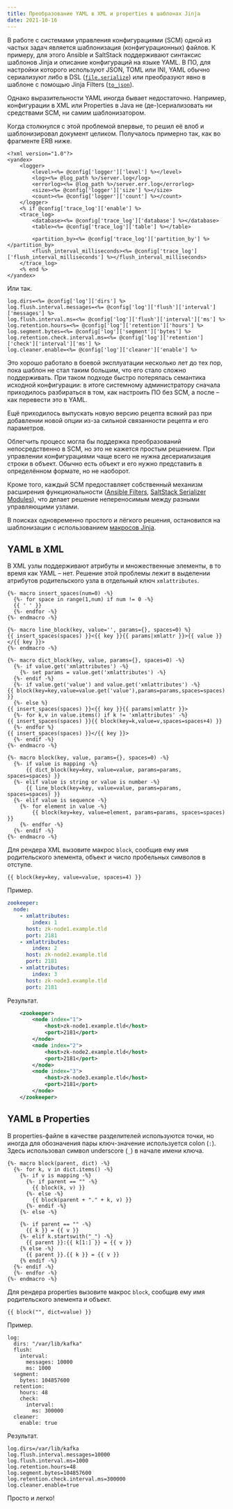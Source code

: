 ```yaml
---
title: Преобразование YAML в XML и properties в шаблонах Jinja
date: 2021-10-16
---
```


В работе с системами управления конфигурациями (SCM) одной из частых задач является шаблонизация (конфигурационных) файлов. К примеру, для этого Ansible и SaltStack поддерживают синтаксис шаблонов Jinja и описание конфигураций на языке YAML. В ПО, для настройки которого используют JSON, TOML или INI, YAML обычно сериализуют либо в DSL ([`file.serialize`](https://docs.saltproject.io/en/latest/ref/states/all/salt.states.file.html)) или преобразуют явно в шаблоне с помощью Jinja Filters ([`to_json`](https://docs.ansible.com/ansible/latest/user_guide/playbooks_filters.html)).

Однако выразительности YAML иногда бывает недостаточно. Например, конфигурации в XML или Properties в Java не (де-)сериализовать ни средствами SCM, ни самим шаблонизатором. 

Когда столкнулся с этой проблемой впервые, то решил её влоб и шаблонизировал документ целиком. Получалось примерно так, как во фрагменте ERB ниже.

```erb
<?xml version="1.0"?>
<yandex>
    <logger>
        <level><%= @config['logger']['level'] %></level>
        <log><%= @log_path %>/server.log</log>
        <errorlog><%= @log_path %>/server.err.log</errorlog>
        <size><%= @config['logger']['size'] %></size>
        <count><%= @config['logger']['count'] %></count>
    </logger>
    <% if @config['trace_log']['enable'] %>
    <trace_log>
        <database><%= @config['trace_log']['database'] %></database>
        <table><%= @config['trace_log']['table'] %></table>

        <partition_by><%= @config['trace_log']['partition_by'] %></partition_by>
        <flush_interval_milliseconds><%= @config['trace_log']['flush_interval_milliseconds'] %></flush_interval_milliseconds>
    </trace_log>
    <% end %>
</yandex>
```

Или так.

```properties
log.dirs=<%= @config['log']['dirs'] %>
log.flush.interval.messages=<%= @config['log']['flush']['interval']['messages'] %>
log.flush.interval.ms=<%= @config['log']['flush']['interval']['ms'] %>
log.retention.hours=<%= @config['log']['retention']['hours'] %>
log.segment.bytes=<%= @config['log']['segment']['bytes'] %>
log.retention.check.interval.ms=<%= @config['log']['retention']['check']['interval']['ms'] %>
log.cleaner.enable=<%= @config['log']['cleaner']['enable'] %>
```

Это хорошо работало в боевой эксплуатации несколько лет до тех пор, пока шаблон не стал таким большим, что его стало сложно поддерживать. При таком подходе быстро потерялась семантика исходной конфигурации: в итоге системному администратору сначала приходилось разбираться в том, как настроить ПО без SCM, а после – как перевести это в YAML. 

Ещё приходилось выпускать новую версию рецепта всякий раз при добавлении новой опции из-за сильной связанности рецепта и его параметров.

Облегчить процесс могла бы поддержка преобразований непосредственно в SCM, но это не кажется простым решением. При управлении конфигурациями чаще всего не нужна десериализация строки в объект. Обычно есть объект и его нужно представить в определённом формате, но не наоборот. 

Кроме того, каждый SCM предоставляет собственный механизм расширения функциональности ([Ansible Filters](https://docs.ansible.com/ansible/devel/plugins/filter.html#enabling-filter-plugins), [SaltStack Serializer Modules](https://docs.saltproject.io/en/latest/ref/serializers/all/index.html)), что делает решение непереносимым между разными управляющими узлами.

В поисках одновременно простого и лёгкого решения, остановился на шаблонизации с использованием [макросов Jinja](https://jinja.palletsprojects.com/en/3.0.x/templates/#macros).

## YAML в XML

В XML узлы поддерживают атрибуты и множественные элементы, в то время как YAML – нет. Решение этой проблемы лежит в выделении атрибутов родительского узла в отдельный ключ `xmlattributes`.

```jinja
{%- macro insert_spaces(num=0) -%}
  {%- for space in range(1,num) if num != 0 -%}
  {{ ' ' }}
  {%- endfor -%}
{%- endmacro -%}

{%- macro line_block(key, value='', params={}, spaces=0) %}
{{ insert_spaces(spaces) }}<{{ key }}{{ params|xmlattr }}>{{ value }}</{{ key }}>
{%- endmacro -%}

{%- macro dict_block(key, value, params={}, spaces=0) -%}
  {%- if value.get('xmlattributes') -%}
    {%- set params = value.get('xmlattributes') -%}
  {%- endif -%}
  {%- if value.get('value') and value.get('xmlattributes') -%}
{{ block(key=key,value=value.get('value'),params=params,spaces=spaces) }}
  {%- else %}
{{ insert_spaces(spaces) }}<{{ key }}{{ params|xmlattr }}>
  {%- for k,v in value.items() if k != 'xmlattributes' -%}
{{ insert_spaces(spaces) }}{{ block(key=k,value=v,spaces=spaces+4) }}
  {%- endfor %}
{{ insert_spaces(spaces) }}</{{ key }}>
  {%- endif -%}
{%- endmacro -%}

{%- macro block(key, value, params={}, spaces=0) -%}
  {%- if value is mapping -%}
      {{ dict_block(key=key, value=value, params=params, spaces=spaces) }}
  {%- elif value is string or value is number -%}
      {{ line_block(key=key, value=value, params=params, spaces=spaces) }}
  {%- elif value is sequence -%}
    {%- for element in value -%}
        {{ block(key=key, value=element, params=params, spaces=spaces) }}
    {%- endfor -%}
  {%- endif -%}
{%- endmacro -%}
```

Для рендера XML вызовите макрос `block`, сообщив ему имя родительского элемента, объект и число пробельных символов в отступе.

```jinja
{{ block(key=key, value=value, spaces=4) }}
```

Пример.

```yaml
zookeeper:
  node:
    - xmlattributes:
        index: 1
      host: zk-node1.example.tld
      port: 2181
    - xmlattributes:
        index: 2
      host: zk-node2.example.tld
      port: 2181
    - xmlattributes:
        index: 3
      host: zk-node3.example.tld
      port: 2181
```

Результат.

```xml
    <zookeeper>
        <node index="1">
            <host>zk-node1.example.tld</host>
            <port>2181</port>
        </node>
        <node index="2">
            <host>zk-node2.example.tld</host>
            <port>2181</port>
        </node>
        <node index="3">
            <host>zk-node3.example.tld</host>
            <port>2181</port>
        </node>
    </zookeeper>
```

## YAML в Properties

В properties-файле в качестве разделителей используются точки, но иногда для обозначения пары ключ-значение используется colon (`:`). Здесь использовал символ underscore (`_`) в начале имени ключа.

```jinja
{%- macro block(parent, dict) -%}
  {%- for k, v in dict.items() -%}
    {%- if v is mapping -%}
      {%- if parent == "" -%}
        {{ block(k, v) }}
      {%- else -%}
        {{ block(parent + "." + k, v) }}
      {%- endif -%}
    {%- else -%}

    {%- if parent == "" -%}
      {{ k }} = {{ v }}
    {%- elif k.startswith("_") -%}
      {{ parent }}:{{ k[1:] }} = {{ v }}
    {% else -%}
      {{ parent }}.{{ k }} = {{ v }}
    {% endif -%}
  {%- endif -%}
  {%- endfor -%}
{%- endmacro -%}
```

Для рендера properties вызовите макрос `block`, сообщив ему имя родительского элемента и объект.

```jinja
{{ block("", dict=value) }}
```

Пример.

```
log:
  dirs: "/var/lib/kafka"
  flush:
    interval:
      messages: 10000
      ms: 1000
  segment:
    bytes: 104857600
  retention:
    hours: 48
    check:
      interval:
        ms: 300000
  cleaner:
    enable: true
```

Результат.

```
log.dirs=/var/lib/kafka
log.flush.interval.messages=10000
log.flush.interval.ms=1000
log.retention.hours=48
log.segment.bytes=104857600
log.retention.check.interval.ms=300000
log.cleaner.enable=true
```

Просто и легко!
